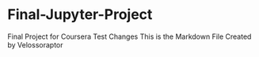 # Final-Jupyter-Project
Final Project for Coursera
Test Changes
This is the Markdown File
Created by Velossoraptor
